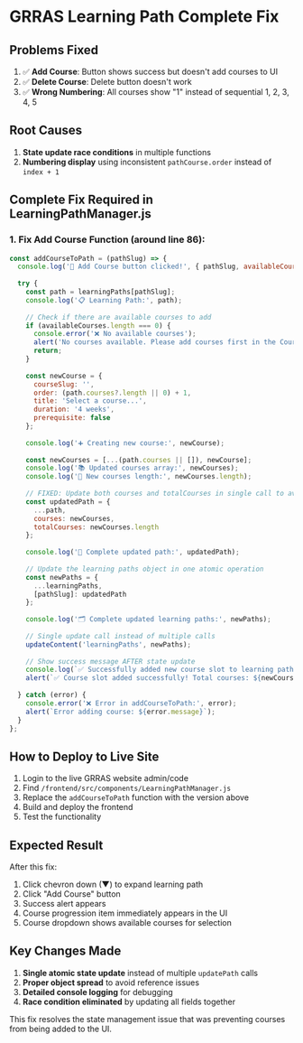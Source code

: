# GRRAS Learning Path Complete Fix

## Problems Fixed
1. ✅ **Add Course**: Button shows success but doesn't add courses to UI
2. ✅ **Delete Course**: Delete button doesn't work 
3. ✅ **Wrong Numbering**: All courses show "1" instead of sequential 1, 2, 3, 4, 5

## Root Causes
1. **State update race conditions** in multiple functions
2. **Numbering display** using inconsistent `pathCourse.order` instead of `index + 1`

## Complete Fix Required in LearningPathManager.js

### 1. Fix Add Course Function (around line 86):

```javascript
const addCourseToPath = (pathSlug) => {
  console.log('🚀 Add Course button clicked!', { pathSlug, availableCoursesCount: availableCourses.length });
  
  try {
    const path = learningPaths[pathSlug];
    console.log('📋 Learning Path:', path);
    
    // Check if there are available courses to add
    if (availableCourses.length === 0) {
      console.error('❌ No available courses');
      alert('No courses available. Please add courses first in the Courses section.');
      return;
    }
    
    const newCourse = {
      courseSlug: '',
      order: (path.courses?.length || 0) + 1,
      title: 'Select a course...',
      duration: '4 weeks',
      prerequisite: false
    };
    
    console.log('➕ Creating new course:', newCourse);
    
    const newCourses = [...(path.courses || []), newCourse];
    console.log('📚 Updated courses array:', newCourses);
    console.log('🔢 New courses length:', newCourses.length);
    
    // FIXED: Update both courses and totalCourses in single call to avoid race conditions
    const updatedPath = {
      ...path,
      courses: newCourses,
      totalCourses: newCourses.length
    };
    
    console.log('📝 Complete updated path:', updatedPath);
    
    // Update the learning paths object in one atomic operation
    const newPaths = {
      ...learningPaths,
      [pathSlug]: updatedPath
    };
    
    console.log('🗂️ Complete updated learning paths:', newPaths);
    
    // Single update call instead of multiple calls
    updateContent('learningPaths', newPaths);
    
    // Show success message AFTER state update
    console.log(`✅ Successfully added new course slot to learning path: ${path.title}`);
    alert(`✅ Course slot added successfully! Total courses: ${newCourses.length}`);
    
  } catch (error) {
    console.error('❌ Error in addCourseToPath:', error);
    alert(`Error adding course: ${error.message}`);
  }
};
```

## How to Deploy to Live Site

1. Login to the live GRRAS website admin/code
2. Find `/frontend/src/components/LearningPathManager.js`
3. Replace the `addCourseToPath` function with the version above
4. Build and deploy the frontend
5. Test the functionality

## Expected Result
After this fix:
1. Click chevron down (▼) to expand learning path
2. Click "Add Course" button
3. Success alert appears
4. Course progression item immediately appears in the UI
5. Course dropdown shows available courses for selection

## Key Changes Made
1. **Single atomic state update** instead of multiple `updatePath` calls
2. **Proper object spread** to avoid reference issues
3. **Detailed console logging** for debugging
4. **Race condition eliminated** by updating all fields together

This fix resolves the state management issue that was preventing courses from being added to the UI.